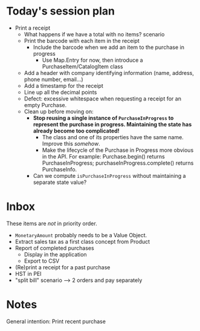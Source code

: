 # Today's session plan

- Print a receipt
  - What happens if we have a total with no items? scenario
  - Print the barcode with each item in the receipt
    - Include the barcode when we add an item to the purchase in progress
      - Use Map.Entry for now, then introduce a PurchaseItem/CatalogItem class
  - Add a header with company identifying information (name, address, phone number, email...)
  - Add a timestamp for the receipt
  - Line up all the decimal points
  - Defect: excessive whitespace when requesting a receipt for an empty Purchase.
  - Clean up before moving on:
    - **Stop reusing a single instance of `PurchaseInProgress` to represent the purchase in progress. Maintaining the state has already become too complicated!**
      - The class and one of its properties have the same name. Improve this _somehow_.
      - Make the lifecycle of the Purchase in Progress more obvious in the API. For example: Purchase.begin() returns PurchaseInProgress; purchaseInProgress.complete() returns PurchaseInfo.
    - Can we compute `isPurchaseInProgress` without maintaining a separate state value?

# Inbox

These items are _not_ in priority order.

- `MonetaryAmount` probably needs to be a Value Object.
- Extract sales tax as a first class concept from Product
- Report of completed purchases
  - Display in the application
  - Export to CSV
- (Re)print a receipt for a past purchase
- HST in PEI
- "split bill" scenario  --> 2 orders and pay separately

# Notes
General intention: Print recent purchase
